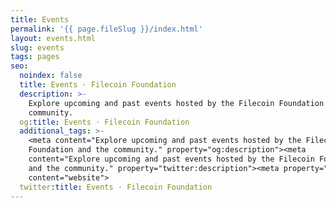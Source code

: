 ```yaml
---
title: Events
permalink: '{{ page.fileSlug }}/index.html'
layout: events.html
slug: events
tags: pages
seo:
  noindex: false
  title: Events · Filecoin Foundation
  description: >-
    Explore upcoming and past events hosted by the Filecoin Foundation and the
    community.
  og:title: Events · Filecoin Foundation
  additional_tags: >-
    <meta content="Explore upcoming and past events hosted by the Filecoin
    Foundation and the community." property="og:description"><meta
    content="Explore upcoming and past events hosted by the Filecoin Foundation
    and the community." property="twitter:description"><meta property="og:type"
    content="website">
  twitter:title: Events · Filecoin Foundation
---
```



